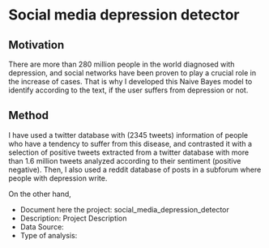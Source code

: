 # Social media depression detector

## Motivation

There are more than 280 million people in the world diagnosed with depression, and social networks have been proven to play a crucial role in the increase of cases. That is why I developed this Naive Bayes model to identify according to the text, if the user suffers from depression or not.

## Method
I have used a twitter database with (2345 tweets) information of people who have a tendency to suffer from this disease, and contrasted it with a selection of positive tweets extracted from a twitter database with more than 1.6 million tweets analyzed according to their sentiment (positive negative).
Then, I also used a reddit database of posts in a subforum where people with depression write.



On the other hand,
- Document here the project: social_media_depression_detector
- Description: Project Description
- Data Source:
- Type of analysis:

